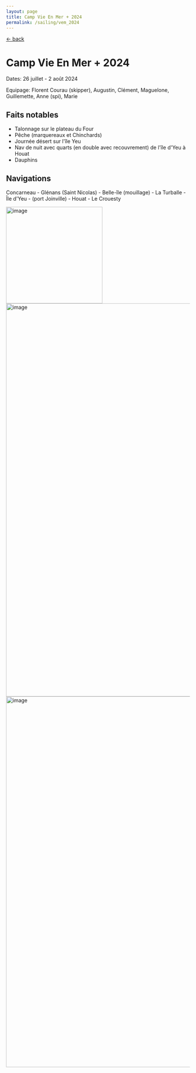 ```yaml
---
layout: page
title: Camp Vie En Mer + 2024
permalink: /sailing/vem_2024
---
```


[<- back](.)

# Camp Vie En Mer + 2024

Dates: 26 juillet - 2 août 2024

Equipage: Florent Courau (skipper), Augustin, Clément, Maguelone, Guillemette, Anne (spi), Marie

## Faits notables

- Talonnage sur le plateau du Four
- Pêche (marquereaux et Chinchards)
- Journée désert sur l'île Yeu
- Nav de nuit avec quarts (en double avec recouvrement) de l'île d'Yeu à Houat
- Dauphins

## Navigations

Concarneau - Glénans (Saint Nicolas) - Belle-île (mouillage) - La Turballe - Île d'Yeu - (port Joinville) - Houat - Le Crouesty 

<img width="264" alt="image" src="https://github.com/user-attachments/assets/9acd0574-5909-4405-8bb2-911f594f8e62">

<img width="1075" alt="image" src="https://github.com/user-attachments/assets/8b6fdc87-e82a-45c1-9264-82f553f6e66e">

<img width="1014" alt="image" src="https://github.com/user-attachments/assets/01caa3cf-5676-44e8-a0ae-cc237257a675">
